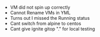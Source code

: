 

- VM did not spin up correctly
- Cannot Rename VMs in YML
- Turns out I missed the Running status
- Cant switch from alpine to centos
- Cant give ignite gitop "." for local testing
